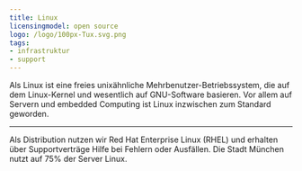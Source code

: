 ```yaml
---
title: Linux
licensingmodel: open source
logo: /logo/100px-Tux.svg.png
tags:
- infrastruktur
- support
---
```


Als Linux ist eine freies unixähnliche Mehrbenutzer-Betriebssystem, die auf dem Linux-Kernel und wesentlich auf GNU-Software basieren.
Vor allem auf Servern und embedded Computing ist Linux inzwischen zum Standard geworden.  


---

Als Distribution nutzen wir Red Hat Enterprise Linux (RHEL) und erhalten über Supportverträge Hilfe bei Fehlern oder Ausfällen.
Die Stadt München nutzt auf 75% der Server Linux.
